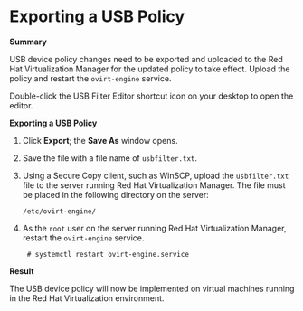# Exporting a USB Policy

**Summary**

USB device policy changes need to be exported and uploaded to the Red Hat Virtualization Manager for the updated policy to take effect. Upload the policy and restart the `ovirt-engine` service.

Double-click the USB Filter Editor shortcut icon on your desktop to open the editor.

**Exporting a USB Policy**

1. Click **Export**; the **Save As** window opens.

2. Save the file with a file name of `usbfilter.txt`.

3. Using a Secure Copy client, such as WinSCP, upload the `usbfilter.txt` file to the server running Red Hat Virtualization Manager. The file must be placed in the following directory on the server:

    `/etc/ovirt-engine/`

4. As the `root` user on the server running Red Hat Virtualization Manager, restart the `ovirt-engine` service.

        # systemctl restart ovirt-engine.service

**Result**

The USB device policy will now be implemented on virtual machines running in the Red Hat Virtualization environment.
